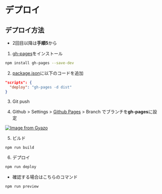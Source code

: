 # デプロイ

## デプロイ方法

- 2回目以降は**手順5**から

1. [gh-pages](https://www.npmjs.com/package/gh-pages)をインストール

```bash
npm install gh-pages --save-dev
```

2. [package.json](/package.json)に以下のコードを追加

```json
"scripts": {
  "deploy": "gh-pages -d dist"
}
```

3. Git push

4. Github > Settings > [Github Pages](https://github.com/kanbaru-github/book-tracker/settings/pages) > Branch でブランチを**gh-pages**に設定

[![Image from Gyazo](https://i.gyazo.com/83f21b0202db8833f69507f5d4b20e48.png)](https://gyazo.com/83f21b0202db8833f69507f5d4b20e48)

5. ビルド

```bash
npm run build
```

6. デプロイ

```bash
npm run deploy
```

- 確認する場合はこちらのコマンド

```bash
npm run preview
```
